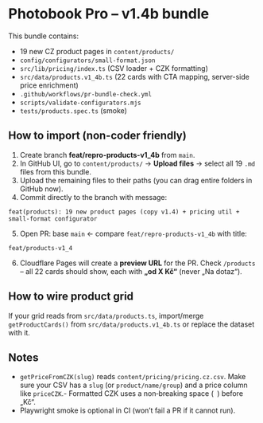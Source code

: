 # Photobook Pro – v1.4b bundle

This bundle contains:
- 19 new CZ product pages in `content/products/`
- `config/configurators/small-format.json`
- `src/lib/pricing/index.ts` (CSV loader + CZK formatting)
- `src/data/products.v1_4b.ts` (22 cards with CTA mapping, server-side price enrichment)
- `.github/workflows/pr-bundle-check.yml`
- `scripts/validate-configurators.mjs`
- `tests/products.spec.ts` (smoke)

## How to import (non-coder friendly)

1. Create branch **feat/repro-products-v1_4b** from `main`.
2. In GitHub UI, go to `content/products/` → **Upload files** → select all 19 `.md` files from this bundle.
3. Upload the remaining files to their paths (you can drag entire folders in GitHub now).
4. Commit directly to the branch with message:

```
feat(products): 19 new product pages (copy v1.4) + pricing util + small-format configurator
```

5. Open PR: base `main` ← compare `feat/repro-products-v1_4b` with title:

```
feat/products-v1_4
```

6. Cloudflare Pages will create a **preview URL** for the PR. Check `/products` – all 22 cards should show, each with **„od X Kč“** (never „Na dotaz“).

## How to wire product grid
If your grid reads from `src/data/products.ts`, import/merge `getProductCards()` from `src/data/products.v1_4b.ts` or replace the dataset with it.

## Notes
- `getPriceFromCZK(slug)` reads `content/pricing/pricing.cz.csv`. Make sure your CSV has a `slug` (or `product/name/group`) and a price column like `priceCZK`.- Formatted CZK uses a non‑breaking space (` `) before „Kč“.
- Playwright smoke is optional in CI (won’t fail a PR if it cannot run).

